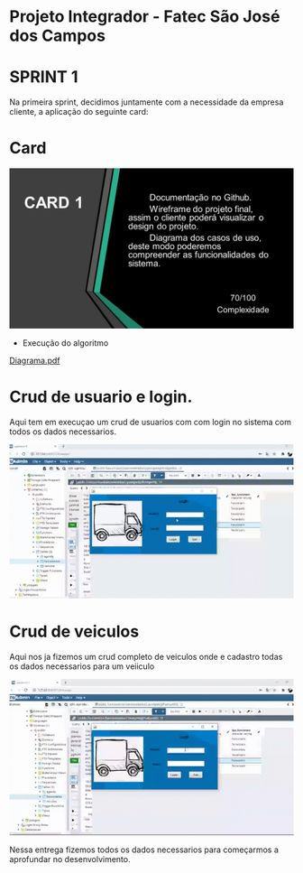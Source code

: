 # Projeto Integrador - Fatec São José dos Campos
# SPRINT 1
Na primeira sprint, decidimos juntamente com a necessidade da empresa cliente, a aplicação do seguinte card:


# Card
![card 1.JPG](https://github.com/Felipe-Silva2002/projetoIntegrador/blob/master/card%201.JPG)
- Execução do algoritmo

[Diagrama.pdf](https://github.com/Felipe-Silva2002/projetoIntegrador/blob/master/Diagrama.pdf)

# Crud de usuario e login.

Aqui tem em execuçao um crud de usuarios com com login no sistema com todos os dados necessarios.

![usuario 1.gif](https://github.com/Felipe-Silva2002/projetoIntegrador/blob/master/usuario%201.gif)

# Crud de veiculos

Aqui nos ja fizemos um crud completo de veiculos onde e cadastro todas os dados necessarios para um veiiculo

![veiculo 2.gif](https://github.com/Felipe-Silva2002/projetoIntegrador/blob/master/veiculo%202.gif)

Nessa entrega fizemos todos os dados necessarios para começarmos a aprofundar no desenvolvimento.


